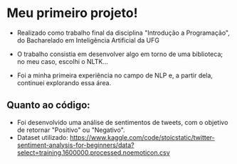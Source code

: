 # Meu primeiro projeto!
* Realizado como trabalho final da disciplina "Introdução a Programação", do Bacharelado em Inteligência Artificial da UFG

* O trabalho consistia em desenvolver algo em torno de uma biblioteca; no meu caso, escolhi o NLTK...
* Foi a minha primeira experiência no campo de NLP e, a partir dela, continuei explorando essa área.

## Quanto ao código:
* Foi desenvolvido uma análise de sentimentos de tweets, com o objetivo de retornar "Positivo" ou "Negativo".
* Dataset utilizado: https://www.kaggle.com/code/stoicstatic/twitter-sentiment-analysis-for-beginners/data?select=training.1600000.processed.noemoticon.csv
